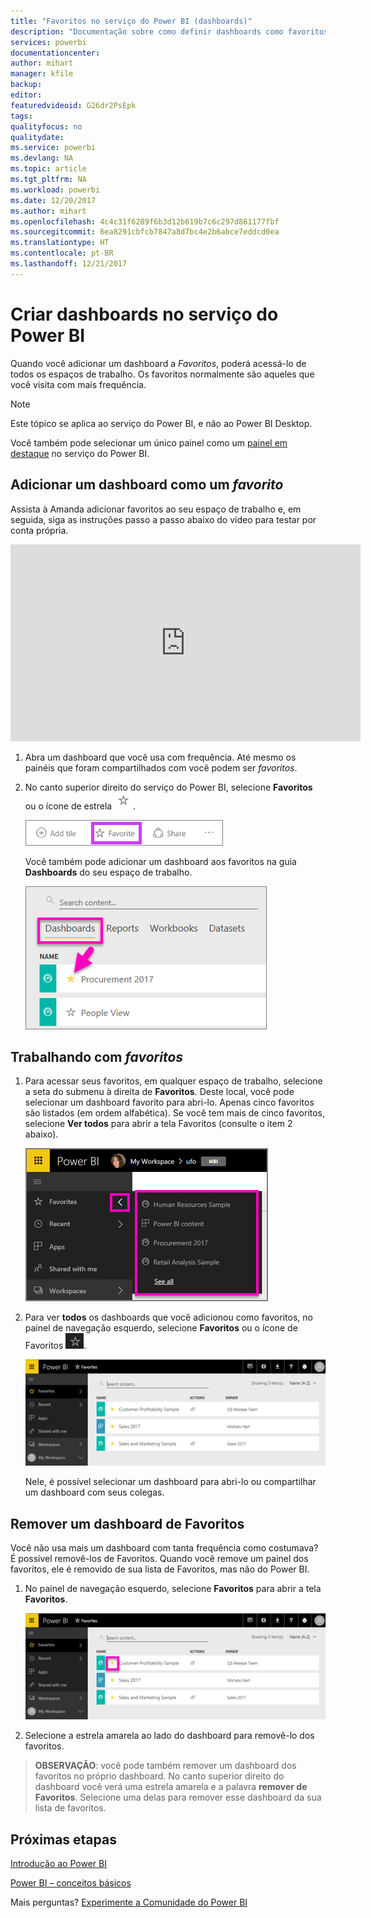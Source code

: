 ```yaml
---
title: "Favoritos no serviço do Power BI (dashboards)"
description: "Documentação sobre como definir dashboards como favoritos no serviço do Power BI"
services: powerbi
documentationcenter: 
author: mihart
manager: kfile
backup: 
editor: 
featuredvideoid: G26dr2PsEpk
tags: 
qualityfocus: no
qualitydate: 
ms.service: powerbi
ms.devlang: NA
ms.topic: article
ms.tgt_pltfrm: NA
ms.workload: powerbi
ms.date: 12/20/2017
ms.author: mihart
ms.openlocfilehash: 4c4c31f6289f6b3d12b619b7c6c297d861177fbf
ms.sourcegitcommit: 6ea8291cbfcb7847a8d7bc4e2b6abce7eddcd0ea
ms.translationtype: HT
ms.contentlocale: pt-BR
ms.lasthandoff: 12/21/2017
---
```

# <a name="favorite-dashboards-in-the-power-bi-service"></a>Criar dashboards no serviço do Power BI
Quando você adicionar um dashboard a *Favoritos*, poderá acessá-lo de todos os espaços de trabalho.  Os favoritos normalmente são aqueles que você visita com mais frequência.

> [!NOTE]
> Este tópico se aplica ao serviço do Power BI, e não ao Power BI Desktop.
> 
> 

Você também pode selecionar um único painel como um [painel em destaque](service-dashboard-featured.md) no serviço do Power BI.

## <a name="add-a-dashboard-as-a-favorite"></a>Adicionar um dashboard como um *favorito*
Assista à Amanda adicionar favoritos ao seu espaço de trabalho e, em seguida, siga as instruções passo a passo abaixo do vídeo para testar por conta própria.

<iframe width="560" height="315" src="https://www.youtube.com/embed/G26dr2PsEpk" frameborder="0" allowfullscreen></iframe>


1. Abra um dashboard que você usa com frequência. Até mesmo os painéis que foram compartilhados com você podem ser *favoritos*.
2. No canto superior direito do serviço do Power BI, selecione **Favoritos** ou o ícone de estrela ![](media/service-dashboard-favorite/power-bi-favorite-icon.png).
   
   ![](media/service-dashboard-favorite/powerbi-dashboard-favorite.png)
   
   Você também pode adicionar um dashboard aos favoritos na guia **Dashboards** do seu espaço de trabalho.
   
   ![](media/service-dashboard-favorite/power-bi-dashboard-favorite.png)

## <a name="working-with-favorites"></a>Trabalhando com *favoritos*
1. Para acessar seus favoritos, em qualquer espaço de trabalho, selecione a seta do submenu à direita de **Favoritos**.  Deste local, você pode selecionar um dashboard favorito para abri-lo. Apenas cinco favoritos são listados (em ordem alfabética). Se você tem mais de cinco favoritos, selecione **Ver todos** para abrir a tela Favoritos (consulte o item 2 abaixo). 
   
   ![](media/service-dashboard-favorite/power-bi-favorite-flyout-new.png)
2. Para ver **todos** os dashboards que você adicionou como favoritos, no painel de navegação esquerdo, selecione **Favoritos** ou o ícone de Favoritos ![](media/service-dashboard-favorite/power-bi-favorites-icon.png).  
   
    ![](media/service-dashboard-favorite/power-bi-favorites-screen.png)
   
   Nele, é possível selecionar um dashboard para abri-lo ou compartilhar um dashboard com seus colegas.

## <a name="unfavorite-a-dashboard"></a>Remover um dashboard de Favoritos
Você não usa mais um dashboard com tanta frequência como costumava?  É possível removê-los de Favoritos. Quando você remove um painel dos favoritos, ele é removido de sua lista de Favoritos, mas não do Power BI.

1. No painel de navegação esquerdo, selecione **Favoritos** para abrir a tela **Favoritos**.
   
   ![](media/service-dashboard-favorite/power-bi-unfavorites-screen.png)
2. Selecione a estrela amarela ao lado do dashboard para removê-lo dos favoritos.

> **OBSERVAÇÃO**: você pode também remover um dashboard dos favoritos no próprio dashboard. No canto superior direito do dashboard você verá uma estrela amarela e a palavra **remover de Favoritos**. Selecione uma delas para remover esse dashboard da sua lista de favoritos. 
> 
> 

## <a name="next-steps"></a>Próximas etapas
[Introdução ao Power BI](service-get-started.md)

[Power BI – conceitos básicos](service-basic-concepts.md)

Mais perguntas? [Experimente a Comunidade do Power BI](http://community.powerbi.com/)


